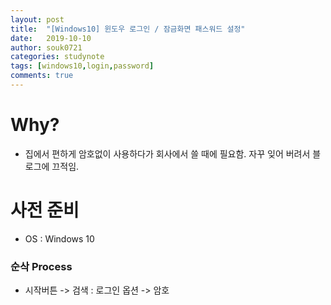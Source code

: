 ```yaml
---
layout: post
title:  "[Windows10] 윈도우 로그인 / 잠금화면 패스워드 설정"
date:   2019-10-10
author: souk0721
categories: studynote
tags: [windows10,login,password]
comments: true
---
```


# Why?
- 집에서 편하게 암호없이 사용하다가 회사에서 쓸 때에 필요함. 자꾸 잊어 버려서 블로그에 끄적임. 

# 사전 준비
- OS : Windows 10

### 순삭 Process
- 시작버튼 -> 검색 : 로그인 옵션 -> 암호

<!-- ### How?
1. 작업 등록
 - `시작`->`실행`->`compmgmt.msc`엔터 
 - `시스템 도구`->`작업 스케줄러`에서 마우스 오른쪽 버튼 ->`작업 만들기`
 - 일반 탭s
 ![job01](/assets/post-img-18-07/job-01.JPG)
 - 트리거 탭
 ![job02](/assets/post-img-18-07/job-02.JPG)
 - 조건 탭
 ![job03](/assets/post-img-18-07/job-03.JPG)
 - 실행 (마우스 오른쪽 버튼 누루고 실행)
 ![job04](/assets/post-img-18-07/job-04.JPG)
 -->
